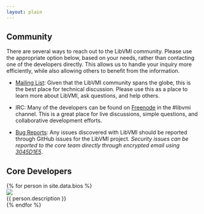 ```yaml
---
layout: plain
---
```


Community
---------
There are several ways to reach out to the LibVMI community. Please use
the appropriate option below, based on your needs, rather than contacting
one of the developers directly. This allows us to handle your inquiry 
more efficiently, while also allowing others to benefit from the 
information.

* [Mailing List][mailing_list]: Given that the LibVMI community spans the
  globe, this is the best place for technical discussion. Please use this
  as a place to learn more about LibVMI, ask questions, and help others.

* IRC: Many of the developers can be found on [Freenode][freenode] in
  the #libvmi channel. This is a great place for live discussions,
  simple questions, and collaborative development efforts.

* [Bug Reports][issues]: Any issues discovered with LibVMI should be
  reported through GitHub issues for the LibVMI project. _Security
  issues can be reported to the core team directly through encrypted
  email using [3045D1E5][gpgkey]_.


Core Developers
---------------
<div class="container-fluid">
{% for person in site.data.bios %}
<div class="row">
  <div class="col-md-2">
    <img src="/assets/images/{{ person.image }}" class="img-circle" />
  </div>
  <div class="col-md-10">
    {{ person.description }}
  </div>
</div>
<div class="spacer50"></div>
{% endfor %}
</div>


[mailing_list]: https://groups.google.com/group/vmitools
[freenode]: https://freenode.net/
[issues]: https://github.com/libvmi/libvmi/issues
[gpgkey]: https://pgp.mit.edu/pks/lookup?op=get&search=0x114D5DF83045D1E5
